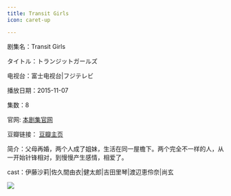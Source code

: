 ```yaml
---
title: Transit Girls
icon: caret-up

---
```


剧集名：Transit Girls

タイトル：トランジットガールズ

电视台：富士电视台|フジテレビ

播放日期：2015-11-07

集数：8

官网: [本剧集官网](https://www.fujitv.co.jp/b_hp/transitgirls/index.html)

豆瓣链接： [豆瓣主页](https://movie.douban.com/subject/26649901/)


简介：父母再婚，两个人成了姐妹，生活在同一屋檐下。两个完全不一样的人，从一开始针锋相对，到慢慢产生感情，相爱了。 ​​​

cast：伊藤沙莉|佐久間由衣|健太郎|吉田里琴|渡辺恵伶奈|尚玄

![](https://listpic.tsgsanjiao.com/2015/2015TransitGirls.jpg)